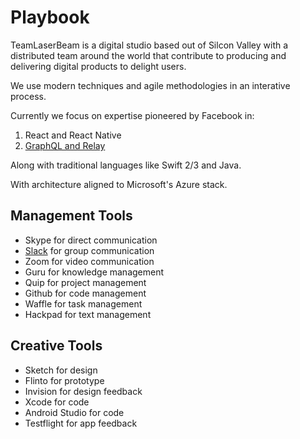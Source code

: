 # Playbook 

TeamLaserBeam is a digital studio based out of Silcon Valley with a distributed team around the world that contribute to producing and delivering digital products to delight users.

We use modern techniques and agile methodologies in an interative process.

Currently we focus on expertise pioneered by Facebook in:

1. React and React Native
2. [GraphQL and Relay](GraphQL.md)

Along with traditional languages like Swift 2/3 and Java.

With architecture aligned to Microsoft's Azure stack.

## Management Tools

- Skype for direct communication
- [Slack](Slack.md) for group communication
- Zoom for video communication
- Guru for knowledge management
- Quip for project management
- Github for code management
- Waffle for task management
- Hackpad for text management

## Creative Tools

- Sketch for design
- Flinto for prototype
- Invision for design feedback
- Xcode for code
- Android Studio for code 
- Testflight for app feedback
